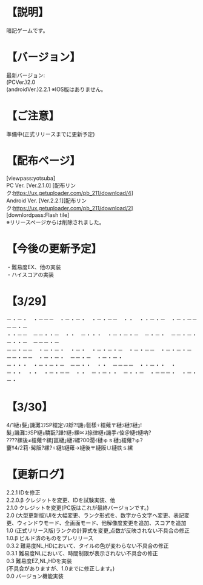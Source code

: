 # 【説明】
暗記ゲームです。
# 【バージョン】
最新バージョン:  
(PCVer.)2.0  
(androidVer.)2.2.1 
※IOS版はありません。
# 【ご注意】
準備中(正式リリースまでに更新予定)
# 【配布ページ】
[viewpass:yotsuba]  
PC Ver. [Ver.2.1.0] [配布リンク:https://ux.getuploader.com/pb_211/download/4]  
Android Ver. [Ver.2.2.1][配布リンク:https://ux.getuploader.com/pb_211/download/2]  
[downlordpass:Flash tile]  
※リリースページからは削除されました。  
# 【今後の更新予定】
・難易度EX、他の実装  
・ハイスコアの実装
# 【3/29】
－・－・　・－－－　・－・－・　・－・－－　・・　・・－・－　・－・－－　－－・－  
・・－－　－－・・－　・・　－・・・　・－・－・－　－・－・　－－・－・　－・・－　－－－・－  
－－・－－　・－・－・　・－・　・－・－・－　・－・－－　・－・－・－　－－・－－　・－・－・　－－・－　・－・－・  
－・・・　・－・－・－　－－・・　・・　－－－－　・・－・・　・－・・　・・　・－・－－　・・　－・－・・　－・・－　・－－－・　・－・－・　
# 【3/30】
4/1縺ｫ髮｣譏灘ｺｦSP繧定ｿｽ蜉?!譏ｯ髱樣♀繧薙〒縺ｿ縺ｦ縺ｭ!  
髮｣譏灘ｺｦSP縺ｮ驕翫?譁ｹ縺ｯ縲∝ｽ捺律縺ｫ譏手ｨ倥＠縺ｾ縺吶?  
????縲後≠繧薙↑縲∫區縺｣縺ｦ縲?00濶ｲ縺ゅｓ縺ｭ繧薙?ゅ?  
窶ｻ4/2莉･髯阪?縲?♀縺ｶ縺薙→縺後〒縺阪∪縺帙ｓ縲  
# 【更新ログ】
2.2.1 IDを修正  
2.2.0.β クレジットを変更、IDを試験実装、他  
2.1.0 クレジットを変更(PC版はこれが最終バージョンです。)  
2.0 (大型更新版)UIを大幅変更、ランク形式を、数字から文字へ変更、表記変更、ウィンドウモード、全画面モード、他解像度変更を追加、スコアを追加  
1.0 (正式リリース版)ランクの計算式を変更,点数が反映されない不具合の修正  
1.0.β ビルド済のものをプレリリース  
0.3.2 難易度NL,HDにおいて、タイルの色が変わらない不具合の修正  
0.3.1 難易度NLにおいて、時間制限が表示されない不具合の修正  
0.3 難易度EZ,NL,HDを実装  
(不具合がありますが、1.0までに修正します。)   
0.0 バージョン機能実装

